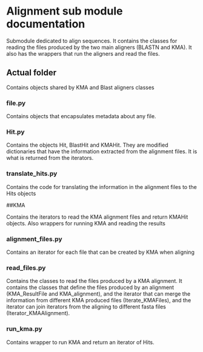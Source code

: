 # Alignment sub module documentation

Submodule dedicated to align sequences. It contains the classes for reading the files produced by the two main aligners (BLASTN and KMA). It also has the wrappers that run the aligners and read the files.

## Actual folder

Contains objects shared by KMA and Blast aligners classes

### file.py

Contains objects that encapsulates metadata about any file.

### Hit.py

Contains the objects Hit, BlastHit and KMAHit. They are modified dictionaries that have the information extracted from the alignment files. It is what is returned from the iterators.

### translate_hits.py

Contains the code for translating the information in the alignment files to the Hits objects

##KMA

Contains the iterators to read the KMA alignment files and return KMAHit objects. Also wrappers for running KMA and reading the results

### alignment_files.py

Contains an iterator for each file that can be created by KMA when aligning

### read_files.py

Contains the classes to read the files produced by a KMA alignment. It contains the classes that define the files produced by an alignment (KMA_ResultFile and KMA_alignment), and the iterator that can merge the information from different KMA produced files (Iterate_KMAFiles), and the iterator can join iterators from the aligning to different fasta files (Iterator_KMAAlignment).

### run_kma.py

Contains wrapper to run KMA and return an iterator of Hits.
